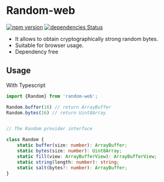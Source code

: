 # Random-web
[![npm version](https://badge.fury.io/js/random-web.svg)](//npmjs.com/package/random-web) [![dependencies Status](https://david-dm.org/nalliffunt/random-web/status.svg)](https://david-dm.org/nalliffunt/random-web)


* It allows to obtain cryptographically strong random bytes.
* Suitable for browser usage.
* Dependency free


## Usage

With Typescript

```typescript
import {Random} from 'random-web';

Random.buffer(16) // return ArrayBuffer
Random.bytes(16) // return Uint8Array


// The Random provider interface

class Random {
    static buffer(size: number): ArrayBuffer;
    static bytes(size: number): Uint8Array;
    static fill(view: ArrayBufferView): ArrayBufferView;
    static string(length: number): string;
    static salt(bytes?: number): ArrayBuffer;
}


```
